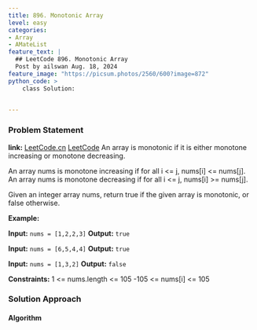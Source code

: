 ```yaml
---
title: 896. Monotonic Array
level: easy
categories:
- Array
- AMateList
feature_text: |
  ## LeetCode 896. Monotonic Array
  Post by ailswan Aug. 18, 2024
feature_image: "https://picsum.photos/2560/600?image=872"
python_code: >
    class Solution:
    

---
```


### Problem Statement
**link:**
[LeetCode.cn](https://leetcode.cn/problems//monotonic-array/)
[LeetCode](https://leetcode.com//monotonic-array/)
An array is monotonic if it is either monotone increasing or monotone decreasing.

An array nums is monotone increasing if for all i <= j, nums[i] <= nums[j]. An array nums is monotone decreasing if for all i <= j, nums[i] >= nums[j].

Given an integer array nums, return true if the given array is monotonic, or false otherwise.

**Example:**

**Input:** `nums = [1,2,2,3]`
**Output:** `true`

**Input:** `nums = [6,5,4,4]`
**Output:** `true`

**Input:** `nums = [1,3,2]`
**Output:** `false`

**Constraints:**
1 <= nums.length <= 105
-105 <= nums[i] <= 105
 
### Solution Approach
 

#### Algorithm
 